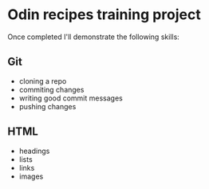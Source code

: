 # Odin recipes training project

Once completed I'll demonstrate the following skills:

## Git

- cloning a repo
- commiting changes
- writing good commit messages
- pushing changes

## HTML

- headings
- lists
- links
- images
